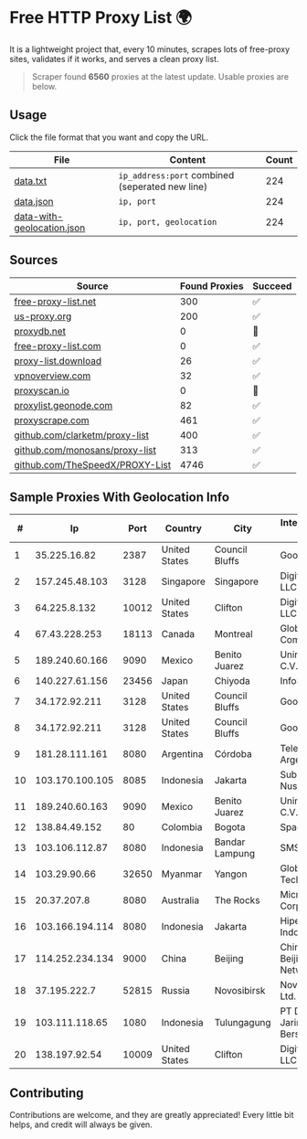 
# Free HTTP Proxy List 🌍

It is a lightweight project that, every 10 minutes, scrapes lots of free-proxy sites, validates if it works, and serves a clean proxy list.


> Scraper found **6560** proxies at the latest update. Usable proxies are below.

## Usage

Click the file format that you want and copy the URL.


|File|Content|Count|
|----|-------|-----|
|[data.txt](https://raw.githubusercontent.com/themiralay/Proxy-List-World/master/data.txt)|`ip_address:port` combined (seperated new line)|224|
|[data.json](https://raw.githubusercontent.com/themiralay/Proxy-List-World/master/data.json)|`ip, port`|224|
|[data-with-geolocation.json](https://raw.githubusercontent.com/themiralay/Proxy-List-World/master/data-with-geolocation.json)|`ip, port, geolocation`|224|

## Sources

|Source|Found Proxies|Succeed|
|------|-------------|-------|
|[free-proxy-list.net](https://free-proxy-list.net)|300|✅|
|[us-proxy.org](https://www.us-proxy.org)|200|✅|
|[proxydb.net](http://proxydb.net)|0|🚫|
|[free-proxy-list.com](https://free-proxy-list.com/?page=&port=&type%5B%5D=http&type%5B%5D=https&up_time=0&search=Search)|0|✅|
|[proxy-list.download](https://www.proxy-list.download/HTTP)|26|✅|
|[vpnoverview.com](https://vpnoverview.com/privacy/anonymous-browsing/free-proxy-servers)|32|✅|
|[proxyscan.io](https://www.proxyscan.io)|0|🚫|
|[proxylist.geonode.com](https://proxylist.geonode.com/api/proxy-list?limit=300&page=1&sort_by=lastChecked&sort_type=desc&protocols=http,https)|82|✅|
|[proxyscrape.com](https://api.proxyscrape.com/v2/?request=displayproxies&protocol=http&timeout=10000&country=all&ssl=all&anonymity=all)|461|✅|
|[github.com/clarketm/proxy-list](https://raw.githubusercontent.com/clarketm/proxy-list/master/proxy-list-raw.txt)|400|✅|
|[github.com/monosans/proxy-list](https://raw.githubusercontent.com/monosans/proxy-list/main/proxies/http.txt)|313|✅|
|[github.com/TheSpeedX/PROXY-List](https://raw.githubusercontent.com/TheSpeedX/PROXY-List/master/http.txt)|4746|✅|


## Sample Proxies With Geolocation Info

|#|Ip|Port|Country|City|Internet Service Provider|
|-|--|----|-------|----|-------------------------|
|1|35.225.16.82|2387|United States|Council Bluffs|Google LLC|
|2|157.245.48.103|3128|Singapore|Singapore|DigitalOcean, LLC|
|3|64.225.8.132|10012|United States|Clifton|DigitalOcean, LLC|
|4|67.43.228.253|18113|Canada|Montreal|GloboTech Communications|
|5|189.240.60.166|9090|Mexico|Benito Juarez|Uninet S.A. de C.V.|
|6|140.227.61.156|23456|Japan|Chiyoda|InfoSphere|
|7|34.172.92.211|3128|United States|Council Bluffs|Google LLC|
|8|34.172.92.211|3128|United States|Council Bluffs|Google LLC|
|9|181.28.111.161|8080|Argentina|Córdoba|Telecom Argentina S.A|
|10|103.170.100.105|8085|Indonesia|Jakarta|Subnet Data Nusantara|
|11|189.240.60.163|9090|Mexico|Benito Juarez|Uninet S.A. de C.V.|
|12|138.84.49.152|80|Colombia|Bogota|SpaceX Starlink|
|13|103.106.112.87|8080|Indonesia|Bandar Lampung|SMSNET|
|14|103.29.90.66|32650|Myanmar|Yangon|Global Technology Co|
|15|20.37.207.8|8080|Australia|The Rocks|Microsoft Corporation|
|16|103.166.194.114|8080|Indonesia|Jakarta|Hipernet Indodata|
|17|114.252.234.134|9000|China|Beijing|China Unicom Beijing Province Network|
|18|37.195.222.7|52815|Russia|Novosibirsk|Novotelecom Ltd.|
|19|103.111.118.65|1080|Indonesia|Tulungagung|PT Dimensi Jaringan Bersinar|
|20|138.197.92.54|10009|United States|Clifton|DigitalOcean, LLC|



## Contributing

Contributions are welcome, and they are greatly appreciated! Every
little bit helps, and credit will always be given.

